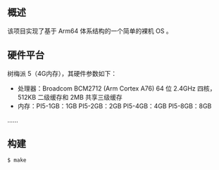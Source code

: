 ## 概述
该项目实现了基于 Arm64 体系结构的一个简单的裸机 OS 。

## 硬件平台
树梅派 5（4G内存），其硬件参数如下：
* 处理器：Broadcom BCM2712 (Arm Cortex A76) 64 位 2.4GHz 四核，512KB 二级缓存和 2MB 共享三级缓存
* 内存：PI5-1GB：1GB PI5-2GB：2GB PI5-4GB：4GB PI5-8GB：8GB

......

## 构建

```shell
$ make
```

